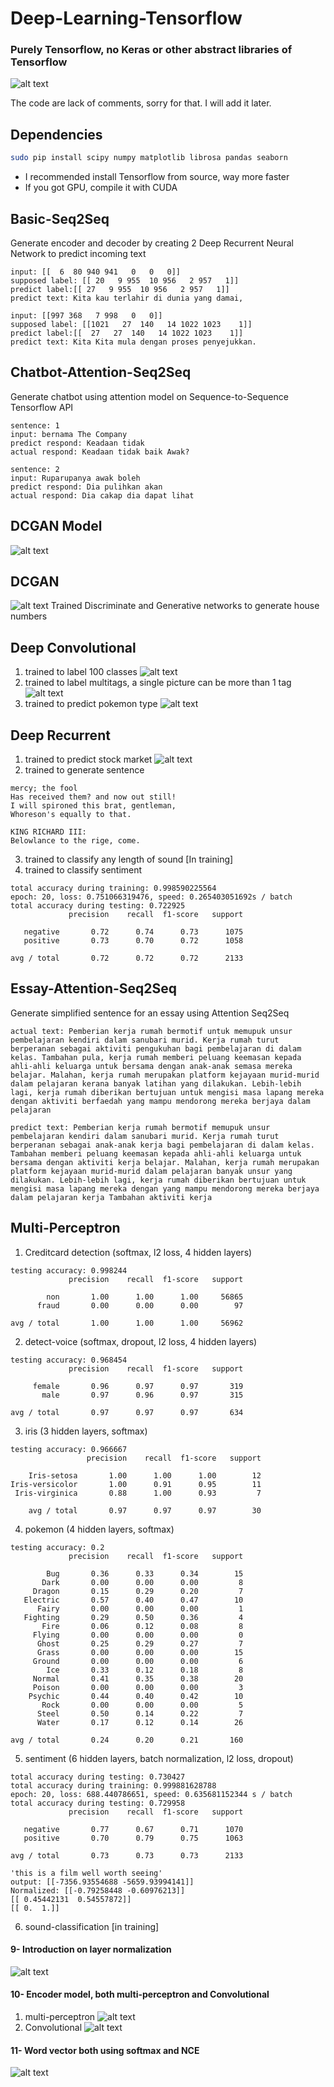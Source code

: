 # Deep-Learning-Tensorflow
### Purely Tensorflow, no Keras or other abstract libraries of Tensorflow

![alt text](https://lh3.googleusercontent.com/hIViPosdbSGUpLmPnP2WqL9EmvoVOXW7dy6nztmY5NZ9_u5lumMz4sQjjsBZ2QxjyZZCIPgucD2rhdL5uR7K0vLi09CEJYY=s688)

The code are lack of comments, sorry for that. I will add it later.

## Dependencies
```bash
sudo pip install scipy numpy matplotlib librosa pandas seaborn
```
- I recommended install Tensorflow from source, way more faster
- If you got GPU, compile it with CUDA

## Basic-Seq2Seq

Generate encoder and decoder by creating 2 Deep Recurrent Neural Network to predict incoming text
```text
input: [[  6  80 940 941   0   0   0]]
supposed label: [[ 20   9 955  10 956   2 957   1]]
predict label:[[ 27   9 955  10 956   2 957   1]]
predict text: Kita kau terlahir di dunia yang damai, 

input: [[997 368   7 998   0   0]]
supposed label: [[1021   27  140   14 1022 1023    1]]
predict label:[[  27   27  140   14 1022 1023    1]]
predict text: Kita Kita mula dengan proses penyejukkan. 
```

## Chatbot-Attention-Seq2Seq

Generate chatbot using attention model on Sequence-to-Sequence Tensorflow API
```text
sentence: 1
input: bernama The Company
predict respond: Keadaan tidak 
actual respond: Keadaan tidak baik Awak?

sentence: 2
input: Ruparupanya awak boleh
predict respond: Dia pulihkan akan 
actual respond: Dia cakap dia dapat lihat
```
## DCGAN Model
![alt text](http://img.blog.csdn.net/20160918133222494)

## DCGAN
![alt text](https://raw.githubusercontent.com/huseinzol05/Deep-Learning-Tensorflow/master/DCGAN/download%20(5).png)
Trained Discriminate and Generative networks to generate house numbers

## Deep Convolutional

1. trained to label 100 classes
![alt text](https://raw.githubusercontent.com/huseinzol05/Deep-Learning-Tensorflow/master/Deep%20Convolutional/100-classes/sample.png)
2. trained to label multitags, a single picture can be more than 1 tag
![alt text](https://raw.githubusercontent.com/huseinzol05/Deep-Learning-Tensorflow/master/Deep%20Convolutional/multilabel/Screenshot%20from%202017-08-04%2010-08-25.png)
3. trained to predict pokemon type
![alt text](https://raw.githubusercontent.com/huseinzol05/Deep-Learning-Tensorflow/master/Deep%20Convolutional/pokemon-type/download.png)
## Deep Recurrent
1. trained to predict stock market
![alt text](https://raw.githubusercontent.com/huseinzol05/Predicting-Stock-Recurrent-Neural-Network/master/output/latestunited.png)
2. trained to generate sentence
```text
mercy; the fool
Has received them? and now out still!
I will spironed this brat, gentleman,
Whoreson's equally to that.

KING RICHARD III:
Belowlance to the rige, come.
```
3. trained to classify any length of sound [In training]
4. trained to classify sentiment
```text
total accuracy during training: 0.998590225564
epoch: 20, loss: 0.751066319476, speed: 0.265403051692s / batch
total accuracy during testing: 0.722925
             precision    recall  f1-score   support

   negative       0.72      0.74      0.73      1075
   positive       0.73      0.70      0.72      1058

avg / total       0.72      0.72      0.72      2133
```

## Essay-Attention-Seq2Seq

Generate simplified sentence for an essay using Attention Seq2Seq
```text
actual text: Pemberian kerja rumah bermotif untuk memupuk unsur pembelajaran kendiri dalam sanubari murid. Kerja rumah turut berperanan sebagai aktiviti pengukuhan bagi pembelajaran di dalam kelas. Tambahan pula, kerja rumah memberi peluang keemasan kepada ahli-ahli keluarga untuk bersama dengan anak-anak semasa mereka belajar. Malahan, kerja rumah merupakan platform kejayaan murid-murid dalam pelajaran kerana banyak latihan yang dilakukan. Lebih-lebih lagi, kerja rumah diberikan bertujuan untuk mengisi masa lapang mereka dengan aktiviti berfaedah yang mampu mendorong mereka berjaya dalam pelajaran

predict text: Pemberian kerja rumah bermotif memupuk unsur pembelajaran kendiri dalam sanubari murid. Kerja rumah turut berperanan sebagai anak-anak kerja bagi pembelajaran di dalam kelas. Tambahan memberi peluang keemasan kepada ahli-ahli keluarga untuk bersama dengan aktiviti kerja belajar. Malahan, kerja rumah merupakan platform kejayaan murid-murid dalam pelajaran banyak unsur yang dilakukan. Lebih-lebih lagi, kerja rumah diberikan bertujuan untuk mengisi masa lapang mereka dengan yang mampu mendorong mereka berjaya dalam pelajaran kerja Tambahan aktiviti kerja 
````
## Multi-Perceptron

1. Creditcard detection (softmax, l2 loss, 4 hidden layers)
```text
testing accuracy: 0.998244
             precision    recall  f1-score   support

        non       1.00      1.00      1.00     56865
      fraud       0.00      0.00      0.00        97

avg / total       1.00      1.00      1.00     56962
```
2. detect-voice (softmax, dropout, l2 loss, 4 hidden layers)
```text
testing accuracy: 0.968454
             precision    recall  f1-score   support

     female       0.96      0.97      0.97       319
       male       0.97      0.96      0.97       315

avg / total       0.97      0.97      0.97       634
```
3. iris (3 hidden layers, softmax)
```text
testing accuracy: 0.966667
                 precision    recall  f1-score   support

    Iris-setosa       1.00      1.00      1.00        12
Iris-versicolor       1.00      0.91      0.95        11
 Iris-virginica       0.88      1.00      0.93         7

    avg / total       0.97      0.97      0.97        30
```
4. pokemon (4 hidden layers, softmax)
```text
testing accuracy: 0.2
             precision    recall  f1-score   support

        Bug       0.36      0.33      0.34        15
       Dark       0.00      0.00      0.00         8
     Dragon       0.15      0.29      0.20         7
   Electric       0.57      0.40      0.47        10
      Fairy       0.00      0.00      0.00         1
   Fighting       0.29      0.50      0.36         4
       Fire       0.06      0.12      0.08         8
     Flying       0.00      0.00      0.00         0
      Ghost       0.25      0.29      0.27         7
      Grass       0.00      0.00      0.00        15
     Ground       0.00      0.00      0.00         6
        Ice       0.33      0.12      0.18         8
     Normal       0.41      0.35      0.38        20
     Poison       0.00      0.00      0.00         3
    Psychic       0.44      0.40      0.42        10
       Rock       0.00      0.00      0.00         5
      Steel       0.50      0.14      0.22         7
      Water       0.17      0.12      0.14        26

avg / total       0.24      0.20      0.21       160
```
5. sentiment (6 hidden layers, batch normalization, l2 loss, dropout)
```text
total accuracy during testing: 0.730427
total accuracy during training: 0.999881628788
epoch: 20, loss: 688.440786651, speed: 0.635681152344 s / batch
total accuracy during testing: 0.729958
             precision    recall  f1-score   support

   negative       0.77      0.67      0.71      1070
   positive       0.70      0.79      0.75      1063

avg / total       0.73      0.73      0.73      2133

'this is a film well worth seeing'
output: [[-7356.93554688 -5659.93994141]]
Normalized: [[-0.79258448 -0.60976213]]
[[ 0.45442131  0.54557872]]
[[ 0.  1.]]
```
6. sound-classification [in training]

#### 9- Introduction on layer normalization
![alt text](https://raw.githubusercontent.com/huseinzol05/Deep-Learning-Tensorflow/master/batch-normalization/Screenshot%20from%202017-08-04%2010-24-08.png)
#### 10- Encoder model, both multi-perceptron and Convolutional
1. multi-perceptron
![alt text](https://raw.githubusercontent.com/huseinzol05/Deep-Learning-Tensorflow/master/encoder/download%20(3).png)
2. Convolutional
![alt text](https://raw.githubusercontent.com/huseinzol05/Deep-Learning-Tensorflow/master/encoder/download%20(4).png)
#### 11- Word vector both using softmax and NCE
![alt text](https://raw.githubusercontent.com/huseinzol05/Deep-Learning-Tensorflow/master/wordvector/download%20(1).png)
